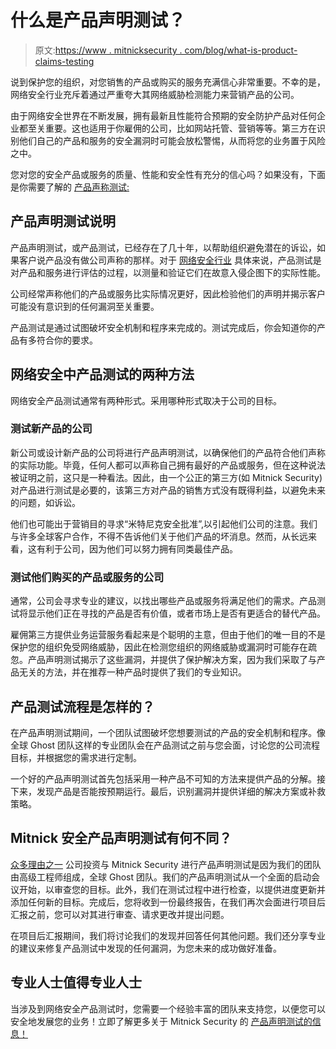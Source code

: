 # 什么是产品声明测试？

> 原文:[https://www . mitnicksecurity . com/blog/what-is-product-claims-testing](https://www.mitnicksecurity.com/blog/what-is-product-claims-testing)

说到保护您的组织，对您销售的产品或购买的服务充满信心非常重要。不幸的是，网络安全行业充斥着通过严重夸大其网络威胁检测能力来营销产品的公司。

由于网络安全世界在不断发展，拥有最新且性能符合预期的安全防护产品对任何企业都至关重要。这也适用于你雇佣的公司，比如网站托管、营销等等。第三方在识别他们自己的产品和服务的安全漏洞时可能会放松警惕，从而将您的业务置于风险之中。

您对您的安全产品或服务的质量、性能和安全性有充分的信心吗？如果没有，下面是你需要了解的 [产品声称测试:](https://www.mitnicksecurity.com/product-claims-testing-mitnick-security)

## 产品声明测试说明

产品声明测试，或产品测试，已经存在了几十年，以帮助组织避免潜在的诉讼，如果客户说产品没有做公司声称的那样。对于 [网络安全行业](https://www.mitnicksecurity.com/product-claims-testing-mitnick-security) 具体来说，产品测试是对产品和服务进行评估的过程，以测量和验证它们在故意入侵企图下的实际性能。

公司经常声称他们的产品或服务比实际情况更好，因此检验他们的声明并揭示客户可能没有意识到的任何漏洞至关重要。

产品测试是通过试图破坏安全机制和程序来完成的。测试完成后，你会知道你的产品有多符合你的要求。

## 网络安全中产品测试的两种方法

网络安全产品测试通常有两种形式。采用哪种形式取决于公司的目标。

### 测试新产品的公司

新公司或设计新产品的公司将进行产品声明测试，以确保他们的产品符合他们声称的实际功能。毕竟，任何人都可以声称自己拥有最好的产品或服务，但在这种说法被证明之前，这只是一种看法。因此，由一个公正的第三方(如 Mitnick Security)对产品进行测试是必要的，该第三方对产品的销售方式没有既得利益，以避免未来的问题，如诉讼。

他们也可能出于营销目的寻求“米特尼克安全批准”,以引起他们公司的注意。我们与许多全球客户合作，不得不告诉他们关于他们产品的坏消息。然而，从长远来看，这有利于公司，因为他们可以努力拥有同类最佳产品。

### 测试他们购买的产品或服务的公司

通常，公司会寻求专业的建议，以找出哪些产品或服务将满足他们的需求。产品测试将显示他们正在寻找的产品是否有价值，或者市场上是否有更适合的替代产品。

雇佣第三方提供业务运营服务看起来是个聪明的主意，但由于他们的唯一目的不是保护您的组织免受网络威胁，因此在检测您组织的网络威胁或漏洞时可能存在疏忽。产品声明测试揭示了这些漏洞，并提供了保护解决方案，因为我们采取了与产品无关的方法，并在推荐一种产品时提供了我们的专业知识。

## 产品测试流程是怎样的？

在产品声明测试期间，一个团队试图破坏您想要测试的产品的安全机制和程序。像全球 Ghost 团队这样的专业团队会在产品测试之前与您会面，讨论您的公司流程目标，并根据您的需求进行定制。

一个好的产品声明测试首先包括采用一种产品不可知的方法来提供产品的分解。接下来，发现产品是否能按预期运行。最后，识别漏洞并提供详细的解决方案或补救策略。

## Mitnick 安全产品声明测试有何不同？

[众多理由之一](https://www.mitnicksecurity.com/blog/4-reasons-to-invest-in-product-claims-testing-with-mitnick-security) 公司投资与 Mitnick Security 进行产品声明测试是因为我们的团队由高级工程师组成，全球 Ghost 团队。我们的产品声明测试从一个全面的启动会议开始，以审查您的目标。此外，我们在测试过程中进行检查，以提供进度更新并添加任何新的目标。完成后，您将收到一份最终报告，在我们再次会面进行项目后汇报之前，您可以对其进行审查、请求更改并提出问题。

在项目后汇报期间，我们将讨论我们的发现并回答任何其他问题。我们还分享专业的建议来修复产品测试中发现的任何漏洞，为您未来的成功做好准备。

## 专业人士值得专业人士

当涉及到网络安全产品测试时，您需要一个经验丰富的团队来支持您，以便您可以安全地发展您的业务！立即了解更多关于 Mitnick Security 的 [产品声明测试的信息！](https://www.mitnicksecurity.com/product-claims-testing-mitnick-security)